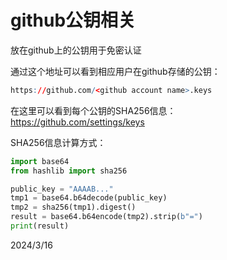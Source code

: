 # github公钥相关

放在github上的公钥用于免密认证  


通过这个地址可以看到相应用户在github存储的公钥：  
```r
https://github.com/<github account name>.keys  
```


在这里可以看到每个公钥的SHA256信息：  
https://github.com/settings/keys  


SHA256信息计算方式：  
```python
import base64
from hashlib import sha256

public_key = "AAAAB..."
tmp1 = base64.b64decode(public_key)
tmp2 = sha256(tmp1).digest()
result = base64.b64encode(tmp2).strip(b"=")
print(result)
```


2024/3/16  
